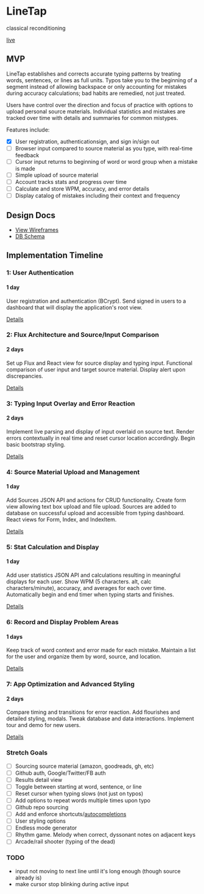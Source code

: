# LineTap

classical reconditioning

[live][heroku]

[heroku]: https://linetap.herokuapp.com/

## MVP

LineTap establishes and corrects accurate typing patterns by treating words, sentences, or lines as full units. Typos take you to the beginning of a segment instead of allowing backspace or only accounting for mistakes during accuracy calculations; bad habits are remedied, not just treated.

Users have control over the direction and focus of practice with options to upload personal source materials. Individual statistics and mistakes are tracked over time with details and summaries for common mistypes.

Features include:

- [x] User registration, authenticationsign, and sign in/sign out
- [ ] Browser input compared to source material as you type, with real-time feedback
- [ ] Cursor input returns to beginning of word or word group when a mistake is made
- [ ] Simple upload of source material
- [ ] Account tracks stats and progress over time
- [ ] Calculate and store WPM, accuracy, and error details
- [ ] Display catalog of mistakes including their context and frequency

## Design Docs

* [View Wireframes]
* [DB Schema][schema]

[View Wireframes]: ./docs/views.md
[schema]: ./docs/schema.md

## Implementation Timeline

### 1: User Authentication
#### 1 day

User registration and authentication (BCrypt). Send signed in users to a dashboard that will display the application's root view.

[Details][phase-one]

### 2: Flux Architecture and Source/Input Comparison
#### 2 days

Set up Flux and React view for source display and typing input. Functional comparison of user input and target source material. Display alert upon discrepancies.

[Details][phase-two]

### 3: Typing Input Overlay and Error Reaction
#### 2 days

Implement live parsing and display of input overlaid on source text. Render errors contextually in real time and reset cursor location accordingly. Begin basic bootstrap styling.

[Details][phase-three]

### 4: Source Material Upload and Management
#### 1 day

Add Sources JSON API and actions for CRUD functionality. Create form view allowing text box upload and file upload. Sources are added to database on successful upload and accessible from typing dashboard. React views for Form, Index, and IndexItem.

[Details][phase-four]

### 5: Stat Calculation and Display
#### 1 day

Add user statistics JSON API and calculations resulting in meaningful displays for each user. Show WPM (5 characters. alt, calc characters/minute), accuracy, and averages for each over time. Automatically begin and end timer when typing starts and finishes.

[Details][phase-five]

### 6: Record and Display Problem Areas
#### 1 days

Keep track of word context and error made for each mistake. Maintain a list for the user and organize them by word, source, and location.

[Details][phase-six]

### 7: App Optimization and Advanced Styling
#### 2 days

Compare timing and transitions for error reaction. Add flourishes and detailed styling, modals. Tweak database and data interactions. Implement tour and demo for new users.

[Details][phase-seven]

### Stretch Goals

- [ ] Sourcing source material (amazon, goodreads, gh, etc)
- [ ] Github auth, Google/Twitter/FB auth
- [ ] Results detail view
- [ ] Toggle between starting at word, sentence, or line
- [ ] Reset cursor when typing slows (not just on typos)
- [ ] Add options to repeat words multiple times upon typo
- [ ] Github repo sourcing
- [ ] Add and enforce shortcuts/[autocompletions][typeahead]
- [ ] User styling options
- [ ] Endless mode generator
- [ ] Rhythm game. Melody when correct, dyssonant notes on adjacent keys
- [ ] Arcade/rail shooter (typing of the dead)

[phase-one]: ./docs/phases/phase1.md
[phase-two]: ./docs/phases/phase2.md
[phase-three]: ./docs/phases/phase3.md
[phase-four]: ./docs/phases/phase4.md
[phase-five]: ./docs/phases/phase5.md
[phase-six]: ./docs/phases/phase6.md
[phase-seven]: ./docs/phases/phase7.md

[typeahead]: https://github.com/twitter/typeahead.js


### TODO
* input not moving to next line until it's long enough (though source already is)
* make cursor stop blinking during active input
